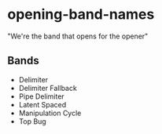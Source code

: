 # opening-band-names
"We're the band that opens for the opener"

## Bands

- Delimiter
- Delimiter Fallback
- Pipe Delimiter
- Latent Spaced
- Manipulation Cycle
- Top Bug
